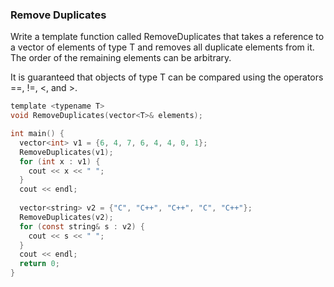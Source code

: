 ### Remove Duplicates

Write a template function called RemoveDuplicates that takes a reference to a vector of elements of type T and removes all duplicate elements from it. 
The order of the remaining elements can be arbitrary.

It is guaranteed that objects of type T can be compared using the operators ==, !=, <, and >.

```objectivec
template <typename T>
void RemoveDuplicates(vector<T>& elements);

int main() {
  vector<int> v1 = {6, 4, 7, 6, 4, 4, 0, 1};
  RemoveDuplicates(v1);
  for (int x : v1) {
    cout << x << " ";
  }
  cout << endl;
  
  vector<string> v2 = {"C", "C++", "C++", "C", "C++"};
  RemoveDuplicates(v2);
  for (const string& s : v2) {
    cout << s << " ";
  }
  cout << endl;
  return 0;
}

```
